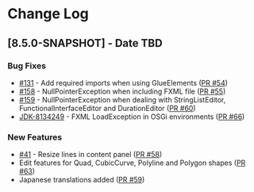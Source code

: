# Change Log

## [8.5.0-SNAPSHOT] - Date TBD

### Bug Fixes

- [#131](https://bitbucket.org/gluon-oss/scenebuilder/issues/131/) - Add required imports when using GlueElements ([PR #54](https://bitbucket.org/gluon-oss/scenebuilder/pull-requests/54/))
- [#158](https://bitbucket.org/gluon-oss/scenebuilder/issues/158/) - NullPointerException when including FXML file ([PR #55](https://bitbucket.org/gluon-oss/scenebuilder/pull-requests/55/))
- [#159](https://bitbucket.org/gluon-oss/scenebuilder/issues/159) - NullPointerException when dealing with StringListEditor, FunctionalInterfaceEditor and DurationEditor ([PR #60](https://bitbucket.org/gluon-oss/scenebuilder/pull-requests/60/))
- [JDK-8134249](https://bugs.openjdk.java.net/browse/JDK-8134249) - FXML LoadException in OSGi environments  ([PR #66](https://bitbucket.org/gluon-oss/scenebuilder/pull-requests/66/))

### New Features

- [#41](https://bitbucket.org/gluon-oss/scenebuilder/issues/41/) - Resize lines in content panel  ([PR #58](https://bitbucket.org/gluon-oss/scenebuilder/pull-requests/58/wip-issue-41-make-line-resizable))
- Edit features for Quad, CubicCurve, Polyline and Polygon shapes ([PR #63](https://bitbucket.org/gluon-oss/scenebuilder/pull-requests/63/))
- Japanese translations added ([PR #59](https://bitbucket.org/gluon-oss/scenebuilder/pull-requests/59/))